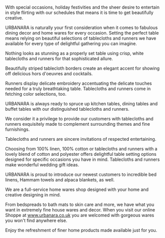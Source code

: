 With special occasions, holiday festivities and the sheer desire to entertain in style flirting with our schedules that means it is time to get beautifully creative.

URBANARA is naturally your first consideration when it comes to fabulous dining decor and home wares for every occasion.
Setting the perfect table means relying on beautiful selections of tablecloths and runners we have available for every type of delightful gathering you can imagine.

Nothing looks as stunning as a properly set table using crisp, white tablecloths and runners for that sophisticated allure.

Beautifully striped tablecloth borders create an elegant accent for showing off delicious hors d'oeuvres and cocktails.

Runners display delicate embroidery accentuating the delicate touches needed for a truly breathtaking table.
Tablecloths and runners come in fetching color selections, too.

URBANARA is always ready to spruce up kitchen tables, dining tables and buffet tables with our distinguished tablecloths and runners.

We consider it a privilege to provide our customers with tablecloths and runners exquisitely made to complement surrounding themes and fine furnishings.

Tablecloths and runners are sincere invitations of respected entertaining.

Choosing from 100% linen, 100% cotton or tablecloths and runners with a lovely blend of cotton and polyester offers delightful table setting options designed for specific occasions you have in mind.
Tablecloths and runners make wonderful wedding gift ideas.

URBANARA is proud to introduce our newest customers to incredible bed linens, Hammam towels and alpaca blankets, as well.

We are a full-service home wares shop designed with your home and creative designing in mind.

From bedspreads to bath mats to skin care and more, we have what you want in extremely fine house wares and decor.
When you visit our online Shoppe at www.urbanara.co.uk you are welcomed with gorgeous wares you won't find anywhere else.

Enjoy the refreshment of finer home products made available just for you.
